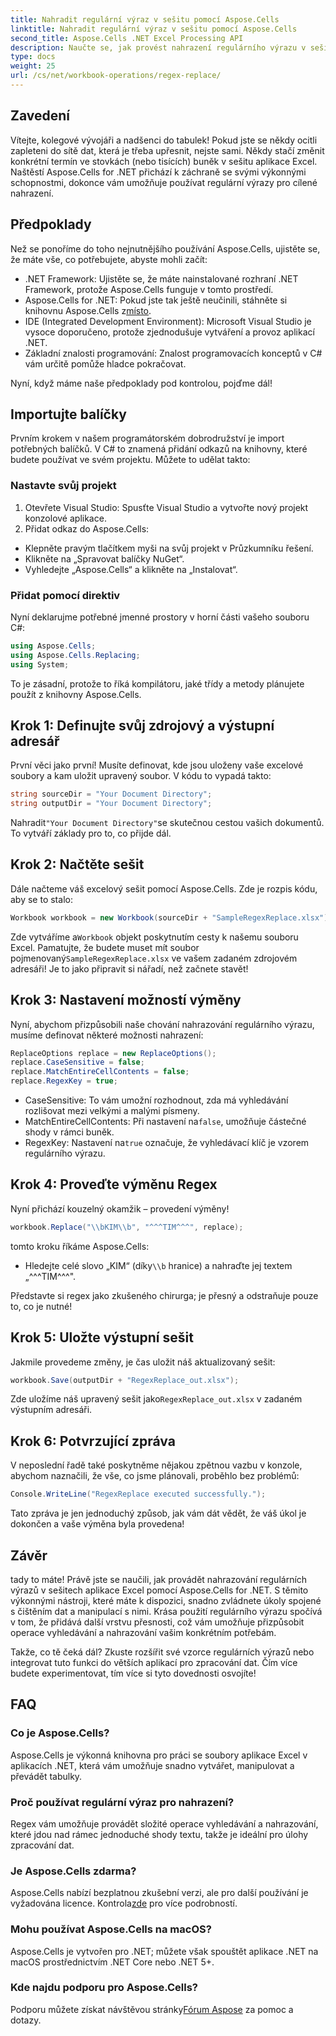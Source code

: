 ```yaml
---
title: Nahradit regulární výraz v sešitu pomocí Aspose.Cells
linktitle: Nahradit regulární výraz v sešitu pomocí Aspose.Cells
second_title: Aspose.Cells .NET Excel Processing API
description: Naučte se, jak provést nahrazení regulárního výrazu v sešitech aplikace Excel pomocí Aspose.Cells for .NET, pomocí našeho podrobného průvodce.
type: docs
weight: 25
url: /cs/net/workbook-operations/regex-replace/
---
```

## Zavedení

Vítejte, kolegové vývojáři a nadšenci do tabulek! Pokud jste se někdy ocitli zapleteni do sítě dat, která je třeba upřesnit, nejste sami. Někdy stačí změnit konkrétní termín ve stovkách (nebo tisících) buněk v sešitu aplikace Excel. Naštěstí Aspose.Cells for .NET přichází k záchraně se svými výkonnými schopnostmi, dokonce vám umožňuje používat regulární výrazy pro cílené nahrazení.
## Předpoklady

Než se ponoříme do toho nejnutnějšího používání Aspose.Cells, ujistěte se, že máte vše, co potřebujete, abyste mohli začít:

- .NET Framework: Ujistěte se, že máte nainstalované rozhraní .NET Framework, protože Aspose.Cells funguje v tomto prostředí.
-  Aspose.Cells for .NET: Pokud jste tak ještě neučinili, stáhněte si knihovnu Aspose.Cells z[místo](https://releases.aspose.com/cells/net/).
- IDE (Integrated Development Environment): Microsoft Visual Studio je vysoce doporučeno, protože zjednodušuje vytváření a provoz aplikací .NET.
- Základní znalosti programování: Znalost programovacích konceptů v C# vám určitě pomůže hladce pokračovat.

Nyní, když máme naše předpoklady pod kontrolou, pojďme dál!

## Importujte balíčky

Prvním krokem v našem programátorském dobrodružství je import potřebných balíčků. V C# to znamená přidání odkazů na knihovny, které budete používat ve svém projektu. Můžete to udělat takto:

### Nastavte svůj projekt
1. Otevřete Visual Studio: Spusťte Visual Studio a vytvořte nový projekt konzolové aplikace.
2. Přidat odkaz do Aspose.Cells: 
- Klepněte pravým tlačítkem myši na svůj projekt v Průzkumníku řešení.
- Klikněte na „Spravovat balíčky NuGet“.
- Vyhledejte „Aspose.Cells“ a klikněte na „Instalovat“.

### Přidat pomocí direktiv
Nyní deklarujme potřebné jmenné prostory v horní části vašeho souboru C#:

```csharp
using Aspose.Cells;
using Aspose.Cells.Replacing;
using System;
```

To je zásadní, protože to říká kompilátoru, jaké třídy a metody plánujete použít z knihovny Aspose.Cells. 

## Krok 1: Definujte svůj zdrojový a výstupní adresář
První věci jako první! Musíte definovat, kde jsou uloženy vaše excelové soubory a kam uložit upravený soubor. V kódu to vypadá takto:

```csharp
string sourceDir = "Your Document Directory";
string outputDir = "Your Document Directory";
```

 Nahradit`"Your Document Directory"`se skutečnou cestou vašich dokumentů. To vytváří základy pro to, co přijde dál. 

## Krok 2: Načtěte sešit
Dále načteme váš excelový sešit pomocí Aspose.Cells. Zde je rozpis kódu, aby se to stalo:

```csharp
Workbook workbook = new Workbook(sourceDir + "SampleRegexReplace.xlsx");
```

 Zde vytváříme a`Workbook` objekt poskytnutím cesty k našemu souboru Excel. Pamatujte, že budete muset mít soubor pojmenovaný`SampleRegexReplace.xlsx` ve vašem zadaném zdrojovém adresáři! Je to jako připravit si nářadí, než začnete stavět!

## Krok 3: Nastavení možností výměny
Nyní, abychom přizpůsobili naše chování nahrazování regulárního výrazu, musíme definovat některé možnosti nahrazení:

```csharp
ReplaceOptions replace = new ReplaceOptions();
replace.CaseSensitive = false;
replace.MatchEntireCellContents = false;
replace.RegexKey = true;
```

- CaseSensitive: To vám umožní rozhodnout, zda má vyhledávání rozlišovat mezi velkými a malými písmeny.
-  MatchEntireCellContents: Při nastavení na`false`, umožňuje částečné shody v rámci buněk.
-  RegexKey: Nastavení na`true` označuje, že vyhledávací klíč je vzorem regulárního výrazu.

## Krok 4: Proveďte výměnu Regex
Nyní přichází kouzelný okamžik – provedení výměny!

```csharp
workbook.Replace("\\bKIM\\b", "^^^TIM^^^", replace);
```

tomto kroku říkáme Aspose.Cells:
-  Hledejte celé slovo „KIM“ (díky`\\b` hranice) a nahraďte jej textem „^^^TIM^^^". 

Představte si regex jako zkušeného chirurga; je přesný a odstraňuje pouze to, co je nutné!

## Krok 5: Uložte výstupní sešit
Jakmile provedeme změny, je čas uložit náš aktualizovaný sešit:

```csharp
workbook.Save(outputDir + "RegexReplace_out.xlsx");
```

 Zde uložíme náš upravený sešit jako`RegexReplace_out.xlsx` v zadaném výstupním adresáři. 

## Krok 6: Potvrzující zpráva
V neposlední řadě také poskytněme nějakou zpětnou vazbu v konzole, abychom naznačili, že vše, co jsme plánovali, proběhlo bez problémů:

```csharp
Console.WriteLine("RegexReplace executed successfully.");
```

Tato zpráva je jen jednoduchý způsob, jak vám dát vědět, že váš úkol je dokončen a vaše výměna byla provedena!

## Závěr

tady to máte! Právě jste se naučili, jak provádět nahrazování regulárních výrazů v sešitech aplikace Excel pomocí Aspose.Cells for .NET. S těmito výkonnými nástroji, které máte k dispozici, snadno zvládnete úkoly spojené s čištěním dat a manipulací s nimi. Krása použití regulárního výrazu spočívá v tom, že přidává další vrstvu přesnosti, což vám umožňuje přizpůsobit operace vyhledávání a nahrazování vašim konkrétním potřebám.

Takže, co tě čeká dál? Zkuste rozšířit své vzorce regulárních výrazů nebo integrovat tuto funkci do větších aplikací pro zpracování dat. Čím více budete experimentovat, tím více si tyto dovednosti osvojíte!

## FAQ

### Co je Aspose.Cells?
Aspose.Cells je výkonná knihovna pro práci se soubory aplikace Excel v aplikacích .NET, která vám umožňuje snadno vytvářet, manipulovat a převádět tabulky.

### Proč používat regulární výraz pro nahrazení?
Regex vám umožňuje provádět složité operace vyhledávání a nahrazování, které jdou nad rámec jednoduché shody textu, takže je ideální pro úlohy zpracování dat.

### Je Aspose.Cells zdarma?
Aspose.Cells nabízí bezplatnou zkušební verzi, ale pro další používání je vyžadována licence. Kontrola[zde](https://purchase.aspose.com/buy) pro více podrobností.

### Mohu používat Aspose.Cells na macOS?
Aspose.Cells je vytvořen pro .NET; můžete však spouštět aplikace .NET na macOS prostřednictvím .NET Core nebo .NET 5+.

### Kde najdu podporu pro Aspose.Cells?
 Podporu můžete získat návštěvou stránky[Fórum Aspose](https://forum.aspose.com/c/cells/9) za pomoc a dotazy.